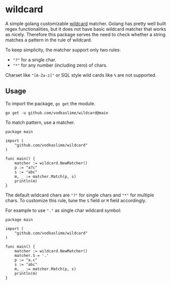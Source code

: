 # wildcard

A simple golang customizable [wildcard](https://en.wikipedia.org/wiki/Wildcard_character) matcher. Golang has pretty well built regex functionalities, but it does not have basic wildcard matcher that works as nicely. Therefore this package serves the need to check whether a string matches a pattern in the rule of wildcard.

To keep simplicity, the matcher support only two rules:
- `"?"` for a single char.
- `"*"` for any number (including zero) of chars.

Charset like `"[A-Za-z]"` or SQL style wild cards like `%` are not supported.

## Usage

To import the package, `go get` the module.

```
go get -u github.com/vodkaslime/wildcard@main
```



To match pattern, use a matcher.

```
package main

import (
	"github.com/vodkaslime/wildcard"
)

func main() {
	matcher := wildcard.NewMatcher()
	p := "a?c"
	s := "abc"
	m, _ := matcher.Match(p, s)
	println(m)
}

```

The default wildcard chars are `"?"` for single chars and `"*"` for multiple chars. To customize this rule, tune the `S` field or `M` field accordingly.

For example to use `"."` as single char wildcard symbol:

```
package main

import (
	"github.com/vodkaslime/wildcard"
)

func main() {
	matcher := wildcard.NewMatcher()
	matcher.S = '.'
	p := "a.c"
	s := "abc"
	m, _ := matcher.Match(p, s)
	println(m)
}

```
